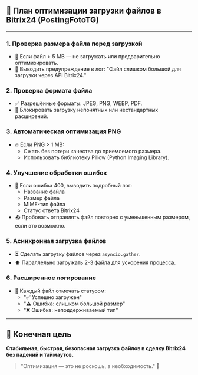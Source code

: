 ## 🚀 План оптимизации загрузки файлов в Bitrix24 (PostingFotoTG)

---

### 1. Проверка размера файла перед загрузкой
- 🔹 Если файл > 5 MB — не загружать или предварительно оптимизировать.
- 🔹 Выводить предупреждение в лог: "Файл слишком большой для загрузки через API Bitrix24."

### 2. Проверка формата файла
- ✅ Разрешённые форматы: JPEG, PNG, WEBP, PDF.
- 🚫 Блокировать загрузку непонятных или нестандартных расширений.

### 3. Автоматическая оптимизация PNG
- 🔥 Если PNG > 1 MB:
  - Сжать без потери качества до приемлемого размера.
  - Использовать библиотеку Pillow (Python Imaging Library).

### 4. Улучшение обработки ошибок
- 🔔 Если ошибка 400, выводить подробный лог:
  - Название файла
  - Размер файла
  - MIME-тип файла
  - Статус ответа Bitrix24
- 📤 Пробовать отправлять файл повторно с уменьшенным размером, если это возможно.

### 5. Асинхронная загрузка файлов
- ⏳ Сделать загрузку файлов через `asyncio.gather`.
- ⬆️ Параллельно загружать 2-3 файла для ускорения процесса.

### 6. Расширенное логирование
- 🧠 Каждый файл отмечать статусом:
  - "✅ Успешно загружен"
  - "⚠️ Ошибка: слишком большой размер"
  - "❌ Ошибка: неподдерживаемый тип"

---

## 🏁 Конечная цель

**Стабильная, быстрая, безопасная загрузка файлов в сделку Bitrix24 без падений и таймаутов.**

> "Оптимизация — это не роскошь, а необходимость." 🚀